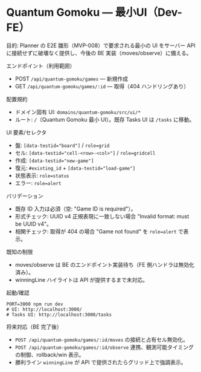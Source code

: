 # Quantum Gomoku — 最小UI（Dev-FE）

目的: Planner の E2E 雛形（MVP-008）で要求される最小の UI をサーバー API に接続せずに破壊なく提供し、今後の BE 実装（moves/observe）に備える。

エンドポイント（利用範囲）
- POST `/api/quantum-gomoku/games` — 新規作成
- GET `/api/quantum-gomoku/games/:id` — 取得（404 ハンドリングあり）

配置規約
- ドメイン固有 UI: `domains/quantum-gomoku/src/ui/*`
- ルート: `/`（Quantum Gomoku 最小 UI）。既存 Tasks UI は `/tasks` に移動。

UI 要素/セレクタ
- 盤: `[data-testid="board"]` / `role=grid`
- セル: `[data-testid="cell-<row>-<col>"]` / `role=gridcell`
- 作成: `[data-testid="new-game"]`
- 復元: `#existing_id` + `[data-testid="load-game"]`
- 状態表示: `role=status`
- エラー: `role=alert`

バリデーション
- 既存 ID 入力は必須（空: "Game ID is required"）。
- 形式チェック: UUID v4 正規表現に一致しない場合 "Invalid format: must be UUID v4"。
- 相関チェック: 取得が 404 の場合 "Game not found" を `role=alert` で表示。

既知の制限
- moves/observe は BE のエンドポイント実装待ち（FE 側ハンドラは無効化済み）。
- winningLine ハイライトは API が提供するまで未対応。

起動/確認
```
PORT=3000 npm run dev
# UI: http://localhost:3000/
# Tasks UI: http://localhost:3000/tasks
```

将来対応（BE 完了後）
- `POST /api/quantum-gomoku/games/:id/moves` の接続と占有セル無効化。
- `POST /api/quantum-gomoku/games/:id/observe` 連携、観測可能タイミングの制御、rollback/win 表示。
- 勝利ライン `winningLine` が API で提供されたらグリッド上で強調表示。

